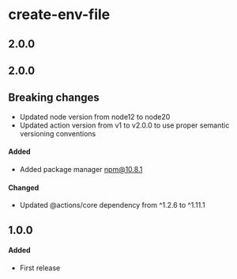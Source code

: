 # create-env-file

## 2.0.0


## 2.0.0
## Breaking changes
- Updated node version from node12 to node20
- Updated action version from v1 to v2.0.0 to use proper semantic versioning conventions

#### Added
- Added package manager npm@10.8.1

#### Changed
- Updated @actions/core dependency from ^1.2.6 to ^1.11.1

## 1.0.0
#### Added
- First release
